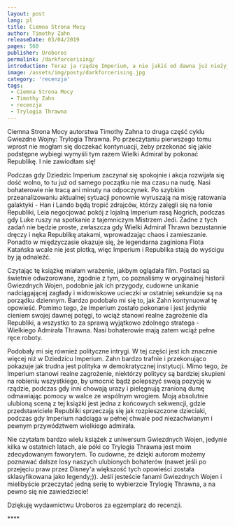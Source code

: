 ```yaml
---
layout: post
lang: pl
title: Ciemna Strona Mocy
author: Timothy Zahn
releaseDate: 03/04/2019
pages: 560
publisher: Uroboros
permalink: /darkforcerising/
introduction: Teraz ja rządzę Imperium, a nie jakiś od dawna już nieżyjący Imperator. A już z całą pewnością nie ty. Jedyną zdradą jest lekceważenie moich rozkazów.
image: /assets/img/posty/darkforcerising.jpg
category: 'recenzja'
tags:
 - Ciemna Strona Mocy
 - Timothy Zahn
 - recenzja
 - Trylogia Thrawna
---
```


  Ciemna Strona Mocy autorstwa Timothy Zahna to druga część cyklu Gwiezdne Wojny: Trylogia Thrawna. Po przeczytaniu pierwszego tomu wprost nie mogłam się doczekać kontynuacji, żeby przekonać się jakie podstępne wybiegi wymyśli tym razem Wielki Admirał by pokonać Republikę. I nie zawiodłam się!

  Podczas gdy Dziedzic Imperium zaczynał się spokojnie i akcja rozwijała się dość wolno, to tu już od samego początku nie ma czasu na nudę. Nasi bohaterowie nie tracą ani minuty na odpoczynek. Po szybkim przeanalizowaniu aktualnej sytuacji ponownie wyruszają na misję ratowania galaktyki - Han i Lando będą tropić zdrajców, którzy zalęgli się na łonie Republiki, Leia negocjować pokój z lojalną Imperium rasą Nogrich, podczas gdy Luke ruszy na spotkanie z tajemniczym Mistrzem Jedi. Żadne z tych zadań nie będzie proste, zwłaszcza gdy Wielki Admirał Thrawn bezustannie dręczy i nęka Republikę  atakami, wprowadzając chaos i zamieszanie. Ponadto w międzyczasie okazuje się, że legendarna zaginiona Flota Katańska wcale nie jest plotką, więc Imperium i Republika stają do wyścigu by ją odnaleźć.

  Czytając tę książkę miałam wrażenie, jakbym oglądała film. Postaci są świetnie odwzorowane, zgodnie z tym, co poznaliśmy w oryginalnej historii Gwiezdnych Wojen, podobnie jak ich przygody, cudowne unikanie nadciągającej zagłady i widowiskowe ucieczki w ostatniej sekundzie są na porządku dziennym. Bardzo podobało mi się to, jak Zahn kontynuował tę opowieść. Pomimo tego, że Imperium zostało pokonane i jest jedynie cieniem swojej dawnej potęgi, to wciąż stanowi realne zagrożenie dla Republiki, a wszystko to za sprawą wyjątkowo zdolnego stratega - Wielkiego Admirała Thrawna. Nasi bohaterowie mają zatem wciąż pełne ręce roboty.

  Podobały mi się również polityczne intrygi. W tej części jest ich znacznie więcej niż w Dziedzicu Imperium. Zahn bardzo trafnie i przekonująco pokazuje jak trudna jest polityka w demokratycznej instytucji. Mimo tego, że Imperium stanowi realne zagrożenie, niektórzy politycy są bardziej skupieni na robieniu wszystkiego, by umocnić bądź polepszyć swoją pozycję w rządzie, podczas gdy inni chowają urazy i pielęgnują zranioną dumę odmawiając pomocy w walce ze wspólnym wrogiem. Moją absolutnie ulubioną sceną z tej książki jest jedna z końcowych sekwencji, gdzie przedstawiciele Republiki sprzeczają się jak rozpieszczone dzieciaki, podczas gdy Imperium nadciąga w pełnej chwale pod niezachwianym i pewnym przywództwem wielkiego admirała.

  Nie czytałam bardzo wielu książek z uniwersum Gwiezdnych Wojen, jedynie kilka w ostatnich latach, ale póki co Trylogia Thrawna jest moim zdecydowanym faworytem. To cudowne, że dzięki autorom możemy poznawać dalsze losy naszych ulubionych bohaterów (nawet jeśli po przejęciu praw przez Disney'a większość tych opowieści została sklasyfikowana jako legendy;)). Jeśli jesteście fanami Gwiezdnych Wojen i mielibyście przeczytać jedną serię to wybierzcie Trylogię Thrawna, a na pewno się nie zawiedziecie!

  Dziękuję wydawnictwu Uroboros za egzemplarz do recenzji.

  \*\*\*\*
